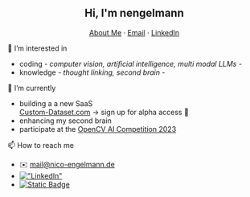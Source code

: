 <p align="center">
  <h2 align="center">Hi, I'm nengelmann</h2>
</p>
<p align="center">
    <a href="https://nengelmann.github.io/home/">About Me</a>
    ·
    <a href="mailto:mail@nico-engelmann.de">Email</a>
    ·
    <a href="https://www.linkedin.com/in/nengelmann/">LinkedIn</a>
</p>

👀 I’m interested in
- coding _- computer vision, artificial intelligence, multi modal LLMs -_
- knowledge _- thought linking, second brain -_

🌱 I’m currently
- building a a new SaaS \
[Custom-Dataset.com](https://custom-dataset.com/) -> sign up for alpha access 🚀
- enhancing my second brain
- participate at the [OpenCV AI Competition 2023](https://www.hackster.io/poseestimators/pose-estimate-anything-custom-6dof-object-pose-estimation-de7bc6#story)

📫 How to reach me
- :envelope: mail@nico-engelmann.de
- [!["LinkedIn"](https://img.shields.io/badge/LinkedIn-blue?style=flat&logo=linkedin&labelColor=blue)](https://www.linkedin.com/in/nengelmann/)
- [![Static Badge](https://img.shields.io/badge/Portfolio-Site)](https://nengelmann.github.io/home/)
